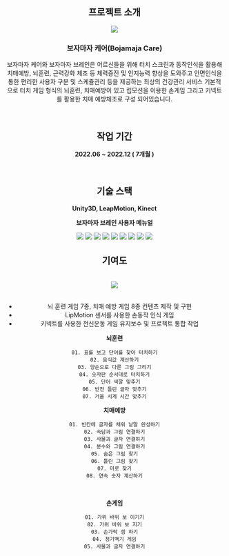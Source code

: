 <div align='center'>

## 프로젝트 소개

<img src="https://github.com/JISUSAMA/JISUSAMA/assets/38304918/4feeabf0-0fde-4766-a336-5c74ae619f4c">

### 보자마자 케어(Bojamaja Care)


보자마자 케어와 보자마자 브레인은 어르신들을 위해 터치 스크린과 동작인식을 활용해 치매예방, 뇌훈련, 근력강화 체조 등 체력증진 및 인지능력 향상을 도와주고 안면인식을 통한 편리한 사용자 구분 및 스케쥴관리 등을 제공하는 최상의 건강관리 서비스
기본적으로 터치 게임 형식의 뇌훈련, 치매예방이 있고 립모션을 이용한 손게임 그리고 키넥트를 활용한 치매 예방체조로 구성 되어있습니다.

<br>

## 작업 기간
__2022.06 ~ 2022.12 ( 7개월 )__

<br>

## 기술 스택
__Unity3D, LeapMotion, Kinect__

__보자마자 브레인 사용자 메뉴얼__

<img src="https://github.com/JISUSAMA/JISUSAMA/assets/38304918/672ef65a-786e-449b-ad47-57f96883d19f">
<img src="https://github.com/JISUSAMA/JISUSAMA/assets/38304918/5f96ec77-a999-4d98-b035-f47f8ef6cf38">
<img src="https://github.com/JISUSAMA/JISUSAMA/assets/38304918/33d1f8ad-3880-471a-a894-a878a716a393">
<img src="https://github.com/JISUSAMA/JISUSAMA/assets/38304918/dbc6a1b1-3f4f-4f04-9332-69e5b58802b5">
<img src="https://github.com/JISUSAMA/JISUSAMA/assets/38304918/d115da00-af71-459b-b2a9-a683ebfdea2b">
<img src="https://github.com/JISUSAMA/JISUSAMA/assets/38304918/17edcfd0-d2c2-4bad-bd43-98e5a2778c10">
<img src="https://github.com/JISUSAMA/JISUSAMA/assets/38304918/d95e6e9a-eeb9-49f2-9aaf-e12ac6cad191">
<img src="https://github.com/JISUSAMA/JISUSAMA/assets/38304918/d98243e8-3917-4ce5-8466-27c0d81b9f47">
<img src="https://github.com/JISUSAMA/JISUSAMA/assets/38304918/efc56528-6574-4e89-a572-354698c7a246">

<br>

## 기여도
<br>

<img src="https://github.com/JISUSAMA/JISUSAMA/assets/38304918/ca318894-26b7-4a3b-9738-a00d99e7d5a5">
<br>
<br>

- 뇌 훈련 게임 7종, 치매 예방 게임 8종 컨텐츠 제작 및 구현
- LipMotion 센서를 사용한 손동작 인식 게임
- 키넥트를 사용한 전신운동 게임 유지보수 및 프로젝트 통합 작업

__뇌훈련__<br>

    01. 표를 보고 단어를 찾아 터치하기
    02. 음식값 계산하기
    03. 양손으로 다른 그림 그리기
    04. 숫자판 순서대로 터치하기
    05. 단어 색깔 맞추기
    06. 반전 틀린 글자 맞추기
    07. 거울 시계 시간 맞추기

__치매예방__ <br>

    01. 빈칸에 글자를 채워 낱말 완성하기
    02. 속담과 그림 연결하기
    03. 사물과 글자 연결하기
    04. 분수와 그림 연결하기
    05. 숨은 그림 찾기
    06. 틀린 그림 찾기
    07. 미로 찾기
    08. 연속 숫자 계산하기
<br>

__손게임__ <br>

    01. 가위 바위 보 이기기
    02. 가위 바위 보 지기
    03. 손가락 셈 하기
    04. 청기백기 게임
    05. 사물과 글자 연결하기

</div>
